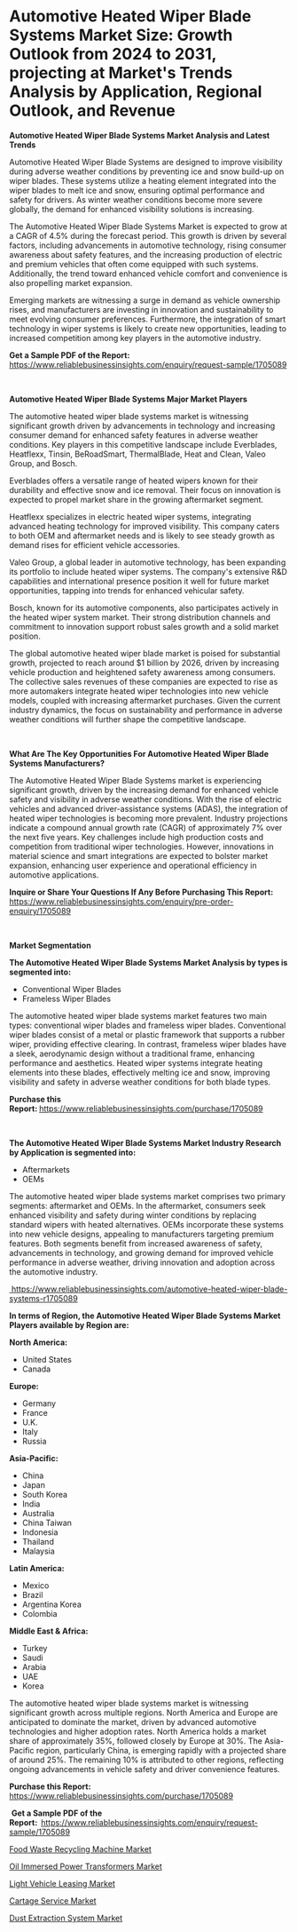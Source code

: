<p><h1>Automotive Heated Wiper Blade Systems Market Size: Growth Outlook from 2024 to 2031, projecting at Market's Trends Analysis by Application, Regional Outlook, and Revenue</h1></p><p><strong>Automotive Heated Wiper Blade Systems Market Analysis and Latest Trends</strong></p>
<p><p>Automotive Heated Wiper Blade Systems are designed to improve visibility during adverse weather conditions by preventing ice and snow build-up on wiper blades. These systems utilize a heating element integrated into the wiper blades to melt ice and snow, ensuring optimal performance and safety for drivers. As winter weather conditions become more severe globally, the demand for enhanced visibility solutions is increasing.</p><p>The Automotive Heated Wiper Blade Systems Market is expected to grow at a CAGR of 4.5% during the forecast period. This growth is driven by several factors, including advancements in automotive technology, rising consumer awareness about safety features, and the increasing production of electric and premium vehicles that often come equipped with such systems. Additionally, the trend toward enhanced vehicle comfort and convenience is also propelling market expansion.</p><p>Emerging markets are witnessing a surge in demand as vehicle ownership rises, and manufacturers are investing in innovation and sustainability to meet evolving consumer preferences. Furthermore, the integration of smart technology in wiper systems is likely to create new opportunities, leading to increased competition among key players in the automotive industry.</p></p>
<p><strong>Get a Sample PDF of the Report:&nbsp;</strong> <a href="https://www.reliablebusinessinsights.com/enquiry/request-sample/1705089?utm_campaign=62&utm_medium=2&utm_source=Github&utm_content=ia&utm_term=21102024&utm_id=automotive-heated-wiper-blade-systems">https://www.reliablebusinessinsights.com/enquiry/request-sample/1705089</a></p>
<p>&nbsp;</p>
<p><strong>Automotive Heated Wiper Blade Systems Major Market Players</strong></p>
<p><p>The automotive heated wiper blade systems market is witnessing significant growth driven by advancements in technology and increasing consumer demand for enhanced safety features in adverse weather conditions. Key players in this competitive landscape include Everblades, Heatflexx, Tinsin, BeRoadSmart, ThermalBlade, Heat and Clean, Valeo Group, and Bosch.</p><p>Everblades offers a versatile range of heated wipers known for their durability and effective snow and ice removal. Their focus on innovation is expected to propel market share in the growing aftermarket segment.</p><p>Heatflexx specializes in electric heated wiper systems, integrating advanced heating technology for improved visibility. This company caters to both OEM and aftermarket needs and is likely to see steady growth as demand rises for efficient vehicle accessories.</p><p>Valeo Group, a global leader in automotive technology, has been expanding its portfolio to include heated wiper systems. The company's extensive R&D capabilities and international presence position it well for future market opportunities, tapping into trends for enhanced vehicular safety.</p><p>Bosch, known for its automotive components, also participates actively in the heated wiper system market. Their strong distribution channels and commitment to innovation support robust sales growth and a solid market position.</p><p>The global automotive heated wiper blade market is poised for substantial growth, projected to reach around $1 billion by 2026, driven by increasing vehicle production and heightened safety awareness among consumers. The collective sales revenues of these companies are expected to rise as more automakers integrate heated wiper technologies into new vehicle models, coupled with increasing aftermarket purchases. Given the current industry dynamics, the focus on sustainability and performance in adverse weather conditions will further shape the competitive landscape.</p></p>
<p>&nbsp;</p>
<p><strong>What Are The Key Opportunities For Automotive Heated Wiper Blade Systems Manufacturers?</strong></p>
<p><p>The Automotive Heated Wiper Blade Systems market is experiencing significant growth, driven by the increasing demand for enhanced vehicle safety and visibility in adverse weather conditions. With the rise of electric vehicles and advanced driver-assistance systems (ADAS), the integration of heated wiper technologies is becoming more prevalent. Industry projections indicate a compound annual growth rate (CAGR) of approximately 7% over the next five years. Key challenges include high production costs and competition from traditional wiper technologies. However, innovations in material science and smart integrations are expected to bolster market expansion, enhancing user experience and operational efficiency in automotive applications.</p></p>
<p><strong>Inquire or Share Your Questions If Any Before Purchasing This Report:</strong> <a href="https://www.reliablebusinessinsights.com/enquiry/pre-order-enquiry/1705089?utm_campaign=62&utm_medium=2&utm_source=Github&utm_content=ia&utm_term=21102024&utm_id=automotive-heated-wiper-blade-systems">https://www.reliablebusinessinsights.com/enquiry/pre-order-enquiry/1705089</a></p>
<p>&nbsp;</p>
<p><strong>Market Segmentation</strong></p>
<p><strong>The Automotive Heated Wiper Blade Systems Market Analysis by types is segmented into:</strong></p>
<p><ul><li>Conventional Wiper Blades</li><li>Frameless Wiper Blades</li></ul></p>
<p><p>The automotive heated wiper blade systems market features two main types: conventional wiper blades and frameless wiper blades. Conventional wiper blades consist of a metal or plastic framework that supports a rubber wiper, providing effective clearing. In contrast, frameless wiper blades have a sleek, aerodynamic design without a traditional frame, enhancing performance and aesthetics. Heated wiper systems integrate heating elements into these blades, effectively melting ice and snow, improving visibility and safety in adverse weather conditions for both blade types.</p></p>
<p><strong>Purchase this Report:&nbsp;</strong><a href="https://www.reliablebusinessinsights.com/purchase/1705089?utm_campaign=62&utm_medium=2&utm_source=Github&utm_content=ia&utm_term=21102024&utm_id=automotive-heated-wiper-blade-systems">https://www.reliablebusinessinsights.com/purchase/1705089</a></p>
<p>&nbsp;</p>
<p><strong>The Automotive Heated Wiper Blade Systems Market Industry Research by Application is segmented into:</strong></p>
<p><ul><li>Aftermarkets</li><li>OEMs</li></ul></p>
<p><p>The automotive heated wiper blade systems market comprises two primary segments: aftermarket and OEMs. In the aftermarket, consumers seek enhanced visibility and safety during winter conditions by replacing standard wipers with heated alternatives. OEMs incorporate these systems into new vehicle designs, appealing to manufacturers targeting premium features. Both segments benefit from increased awareness of safety, advancements in technology, and growing demand for improved vehicle performance in adverse weather, driving innovation and adoption across the automotive industry.</p></p>
<p><a href="https://www.reliablebusinessinsights.com/automotive-heated-wiper-blade-systems-r1705089?utm_campaign=62&utm_medium=2&utm_source=Github&utm_content=ia&utm_term=21102024&utm_id=automotive-heated-wiper-blade-systems">&nbsp;https://www.reliablebusinessinsights.com/automotive-heated-wiper-blade-systems-r1705089</a></p>
<p><strong>In terms of Region, the Automotive Heated Wiper Blade Systems Market Players available by Region are:</strong></p>
<p>
    <p> <strong> North America: </strong>
        <ul>
            <li>United States</li>
            <li>Canada</li>
        </ul>
        </p> 
    <p> <strong> Europe: </strong>
        <ul>
            <li>Germany</li>
            <li>France</li>
            <li>U.K.</li>
            <li>Italy</li>
            <li>Russia</li>
        </ul>
        </p> 
    <p> <strong> Asia-Pacific: </strong>
        <ul>
            <li>China</li>
            <li>Japan</li>
            <li>South Korea</li>
            <li>India</li>
            <li>Australia</li>
            <li>China Taiwan</li>
            <li>Indonesia</li>
            <li>Thailand</li>
            <li>Malaysia</li>
        </ul>
        </p> 
    <p> <strong> Latin America: </strong>
        <ul>
            <li>Mexico</li>
            <li>Brazil</li>
            <li>Argentina Korea</li>
            <li>Colombia</li>
        </ul>
        </p> 
    <p> <strong> Middle East & Africa: </strong>
        <ul>
            <li>Turkey</li>
            <li>Saudi</li>
            <li>Arabia</li>
            <li>UAE</li>
            <li>Korea</li>
        </ul>
    </p>
    </p>
<p><p>The automotive heated wiper blade systems market is witnessing significant growth across multiple regions. North America and Europe are anticipated to dominate the market, driven by advanced automotive technologies and higher adoption rates. North America holds a market share of approximately 35%, followed closely by Europe at 30%. The Asia-Pacific region, particularly China, is emerging rapidly with a projected share of around 25%. The remaining 10% is attributed to other regions, reflecting ongoing advancements in vehicle safety and driver convenience features.</p></p>
<p><strong>Purchase this Report: </strong><a href="https://www.reliablebusinessinsights.com/purchase/1705089?utm_campaign=62&utm_medium=2&utm_source=Github&utm_content=ia&utm_term=21102024&utm_id=automotive-heated-wiper-blade-systems">https://www.reliablebusinessinsights.com/purchase/1705089</a></p>
<p>&nbsp;<strong>Get a Sample PDF of the Report:&nbsp;&nbsp;</strong><a href="https://www.reliablebusinessinsights.com/enquiry/request-sample/1705089?utm_campaign=62&utm_medium=2&utm_source=Github&utm_content=ia&utm_term=21102024&utm_id=automotive-heated-wiper-blade-systems">https://www.reliablebusinessinsights.com/enquiry/request-sample/1705089</a></p>
<p><strong></strong></p>
<p><p><a href="https://www.linkedin.com/pulse/insights-food-waste-recycling-machine-industry-market-financial-hjcye?utm_campaign=62&utm_medium=2&utm_source=Github&utm_content=ia&utm_term=21102024&utm_id=automotive-heated-wiper-blade-systems">Food Waste Recycling Machine Market</a></p><p><a href="https://issuu.com/reportprime-2/docs/oil-immersed-power-transformers-mar_74ab491214a1ea?utm_campaign=62&utm_medium=2&utm_source=Github&utm_content=ia&utm_term=21102024&utm_id=automotive-heated-wiper-blade-systems">Oil Immersed Power Transformers Market</a></p><p><a href="https://github.com/stumpefzclearez/Market-Research-Report-List-1/blob/main/light-vehicle-leasing-market.md?utm_campaign=62&utm_medium=2&utm_source=Github&utm_content=ia&utm_term=21102024&utm_id=automotive-heated-wiper-blade-systems">Light Vehicle Leasing Market</a></p><p><a href="https://github.com/loftinirkaakcsu/Market-Research-Report-List-1/blob/main/cartage-service-market.md?utm_campaign=62&utm_medium=2&utm_source=Github&utm_content=ia&utm_term=21102024&utm_id=automotive-heated-wiper-blade-systems">Cartage Service Market</a></p><p><a href="https://www.linkedin.com/pulse/dust-extraction-system-market-size-share-trends-analysis-report-aaahe?utm_campaign=62&utm_medium=2&utm_source=Github&utm_content=ia&utm_term=21102024&utm_id=automotive-heated-wiper-blade-systems">Dust Extraction System Market</a></p></p>